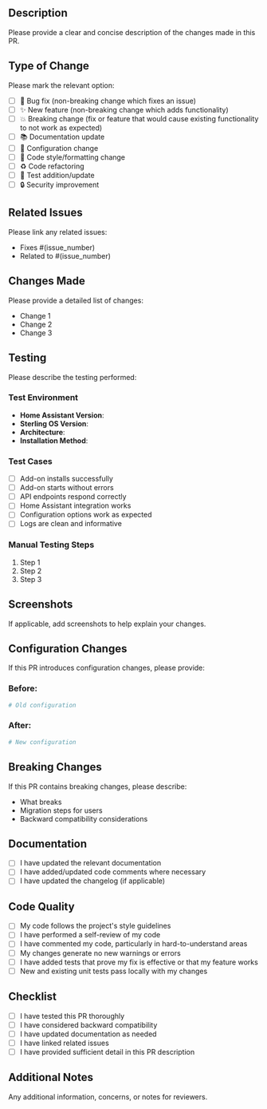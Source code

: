 ## Description
Please provide a clear and concise description of the changes made in this PR.

## Type of Change
Please mark the relevant option:

- [ ] 🐛 Bug fix (non-breaking change which fixes an issue)
- [ ] ✨ New feature (non-breaking change which adds functionality)
- [ ] 💥 Breaking change (fix or feature that would cause existing functionality to not work as expected)
- [ ] 📚 Documentation update
- [ ] 🔧 Configuration change
- [ ] 🎨 Code style/formatting change
- [ ] ♻️ Code refactoring
- [ ] 🧪 Test addition/update
- [ ] 🔒 Security improvement

## Related Issues
Please link any related issues:
- Fixes #(issue_number)
- Related to #(issue_number)

## Changes Made
Please provide a detailed list of changes:

- Change 1
- Change 2
- Change 3

## Testing
Please describe the testing performed:

### Test Environment
- **Home Assistant Version**: 
- **Sterling OS Version**: 
- **Architecture**: 
- **Installation Method**: 

### Test Cases
- [ ] Add-on installs successfully
- [ ] Add-on starts without errors
- [ ] API endpoints respond correctly
- [ ] Home Assistant integration works
- [ ] Configuration options work as expected
- [ ] Logs are clean and informative

### Manual Testing Steps
1. Step 1
2. Step 2
3. Step 3

## Screenshots
If applicable, add screenshots to help explain your changes.

## Configuration Changes
If this PR introduces configuration changes, please provide:

### Before:
```yaml
# Old configuration
```

### After:
```yaml
# New configuration
```

## Breaking Changes
If this PR contains breaking changes, please describe:
- What breaks
- Migration steps for users
- Backward compatibility considerations

## Documentation
- [ ] I have updated the relevant documentation
- [ ] I have added/updated code comments where necessary
- [ ] I have updated the changelog (if applicable)

## Code Quality
- [ ] My code follows the project's style guidelines
- [ ] I have performed a self-review of my code
- [ ] I have commented my code, particularly in hard-to-understand areas
- [ ] My changes generate no new warnings or errors
- [ ] I have added tests that prove my fix is effective or that my feature works
- [ ] New and existing unit tests pass locally with my changes

## Checklist
- [ ] I have tested this PR thoroughly
- [ ] I have considered backward compatibility
- [ ] I have updated documentation as needed
- [ ] I have linked related issues
- [ ] I have provided sufficient detail in this PR description

## Additional Notes
Any additional information, concerns, or notes for reviewers.